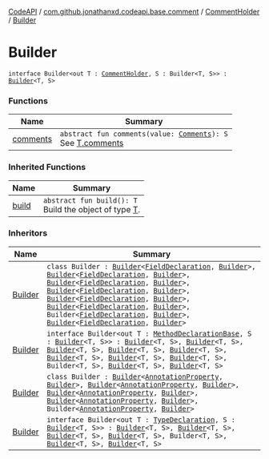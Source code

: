 [CodeAPI](../../../index.md) / [com.github.jonathanxd.codeapi.base.comment](../../index.md) / [CommentHolder](../index.md) / [Builder](.)

# Builder

`interface Builder<out T : `[`CommentHolder`](../index.md)`, S : Builder<T, S>> : `[`Builder`](../../../com.github.jonathanxd.codeapi.builder/-builder/index.md)`<T, S>`

### Functions

| Name | Summary |
|---|---|
| [comments](comments.md) | `abstract fun comments(value: `[`Comments`](../../-comments/index.md)`): S`<br>See [T.comments](comments.md) |

### Inherited Functions

| Name | Summary |
|---|---|
| [build](../../../com.github.jonathanxd.codeapi.builder/-builder/build.md) | `abstract fun build(): T`<br>Build the object of type [T](#). |

### Inheritors

| Name | Summary |
|---|---|
| [Builder](../../../com.github.jonathanxd.codeapi.base/-field-declaration/-builder/index.md) | `class Builder : `[`Builder`](../../../com.github.jonathanxd.codeapi.base/-field-base/-builder/index.md)`<`[`FieldDeclaration`](../../../com.github.jonathanxd.codeapi.base/-field-declaration/index.md)`, `[`Builder`](../../../com.github.jonathanxd.codeapi.base/-field-declaration/-builder/index.md)`>, `[`Builder`](../../../com.github.jonathanxd.codeapi.base/-named/-builder/index.md)`<`[`FieldDeclaration`](../../../com.github.jonathanxd.codeapi.base/-field-declaration/index.md)`, `[`Builder`](../../../com.github.jonathanxd.codeapi.base/-field-declaration/-builder/index.md)`>, `[`Builder`](../../../com.github.jonathanxd.codeapi.base/-typed/-builder/index.md)`<`[`FieldDeclaration`](../../../com.github.jonathanxd.codeapi.base/-field-declaration/index.md)`, `[`Builder`](../../../com.github.jonathanxd.codeapi.base/-field-declaration/-builder/index.md)`>, `[`Builder`](../../../com.github.jonathanxd.codeapi.base/-value-holder/-builder/index.md)`<`[`FieldDeclaration`](../../../com.github.jonathanxd.codeapi.base/-field-declaration/index.md)`, `[`Builder`](../../../com.github.jonathanxd.codeapi.base/-field-declaration/-builder/index.md)`>, `[`Builder`](../../../com.github.jonathanxd.codeapi.base/-modifiers-holder/-builder/index.md)`<`[`FieldDeclaration`](../../../com.github.jonathanxd.codeapi.base/-field-declaration/index.md)`, `[`Builder`](../../../com.github.jonathanxd.codeapi.base/-field-declaration/-builder/index.md)`>, `[`Builder`](../../../com.github.jonathanxd.codeapi.base/-annotable/-builder/index.md)`<`[`FieldDeclaration`](../../../com.github.jonathanxd.codeapi.base/-field-declaration/index.md)`, `[`Builder`](../../../com.github.jonathanxd.codeapi.base/-field-declaration/-builder/index.md)`>, Builder<`[`FieldDeclaration`](../../../com.github.jonathanxd.codeapi.base/-field-declaration/index.md)`, `[`Builder`](../../../com.github.jonathanxd.codeapi.base/-field-declaration/-builder/index.md)`>, `[`Builder`](../../../com.github.jonathanxd.codeapi.base/-inner-types-holder/-builder/index.md)`<`[`FieldDeclaration`](../../../com.github.jonathanxd.codeapi.base/-field-declaration/index.md)`, `[`Builder`](../../../com.github.jonathanxd.codeapi.base/-field-declaration/-builder/index.md)`>` |
| [Builder](../../../com.github.jonathanxd.codeapi.base/-method-declaration-base/-builder/index.md) | `interface Builder<out T : `[`MethodDeclarationBase`](../../../com.github.jonathanxd.codeapi.base/-method-declaration-base/index.md)`, S : `[`Builder`](../../../com.github.jonathanxd.codeapi.base/-method-declaration-base/-builder/index.md)`<T, S>> : `[`Builder`](../../../com.github.jonathanxd.codeapi.base/-body-holder/-builder/index.md)`<T, S>, `[`Builder`](../../../com.github.jonathanxd.codeapi.base/-modifiers-holder/-builder/index.md)`<T, S>, `[`Builder`](../../../com.github.jonathanxd.codeapi.base/-return-type-holder/-builder/index.md)`<T, S>, `[`Builder`](../../../com.github.jonathanxd.codeapi.base/-parameters-holder/-builder/index.md)`<T, S>, `[`Builder`](../../../com.github.jonathanxd.codeapi.base/-generic-signature-holder/-builder/index.md)`<T, S>, `[`Builder`](../../../com.github.jonathanxd.codeapi.base/-annotable/-builder/index.md)`<T, S>, `[`Builder`](../../../com.github.jonathanxd.codeapi.base/-named/-builder/index.md)`<T, S>, `[`Builder`](../../../com.github.jonathanxd.codeapi.base/-typed/-builder/index.md)`<T, S>, Builder<T, S>, `[`Builder`](../../../com.github.jonathanxd.codeapi.base/-inner-types-holder/-builder/index.md)`<T, S>, `[`Builder`](../../../com.github.jonathanxd.codeapi.base/-throws-holder/-builder/index.md)`<T, S>` |
| [Builder](../../../com.github.jonathanxd.codeapi.base/-annotation-property/-builder/index.md) | `class Builder : `[`Builder`](../../../com.github.jonathanxd.codeapi.base/-named/-builder/index.md)`<`[`AnnotationProperty`](../../../com.github.jonathanxd.codeapi.base/-annotation-property/index.md)`, `[`Builder`](../../../com.github.jonathanxd.codeapi.base/-annotation-property/-builder/index.md)`>, `[`Builder`](../../../com.github.jonathanxd.codeapi.base/-typed/-builder/index.md)`<`[`AnnotationProperty`](../../../com.github.jonathanxd.codeapi.base/-annotation-property/index.md)`, `[`Builder`](../../../com.github.jonathanxd.codeapi.base/-annotation-property/-builder/index.md)`>, `[`Builder`](../../../com.github.jonathanxd.codeapi.base/-annotable/-builder/index.md)`<`[`AnnotationProperty`](../../../com.github.jonathanxd.codeapi.base/-annotation-property/index.md)`, `[`Builder`](../../../com.github.jonathanxd.codeapi.base/-annotation-property/-builder/index.md)`>, `[`Builder`](../../../com.github.jonathanxd.codeapi.base/-return-type-holder/-builder/index.md)`<`[`AnnotationProperty`](../../../com.github.jonathanxd.codeapi.base/-annotation-property/index.md)`, `[`Builder`](../../../com.github.jonathanxd.codeapi.base/-annotation-property/-builder/index.md)`>, Builder<`[`AnnotationProperty`](../../../com.github.jonathanxd.codeapi.base/-annotation-property/index.md)`, `[`Builder`](../../../com.github.jonathanxd.codeapi.base/-annotation-property/-builder/index.md)`>` |
| [Builder](../../../com.github.jonathanxd.codeapi.base/-type-declaration/-builder/index.md) | `interface Builder<out T : `[`TypeDeclaration`](../../../com.github.jonathanxd.codeapi.base/-type-declaration/index.md)`, S : `[`Builder`](../../../com.github.jonathanxd.codeapi.base/-type-declaration/-builder/index.md)`<T, S>> : `[`Builder`](../../../com.github.jonathanxd.codeapi.base/-modifiers-holder/-builder/index.md)`<T, S>, `[`Builder`](../../../com.github.jonathanxd.codeapi.base/-qualified-named/-builder/index.md)`<T, S>, `[`Builder`](../../../com.github.jonathanxd.codeapi.base/-generic-signature-holder/-builder/index.md)`<T, S>, `[`Builder`](../../../com.github.jonathanxd.codeapi.base/-annotable/-builder/index.md)`<T, S>, Builder<T, S>, `[`Builder`](../../../com.github.jonathanxd.codeapi.base/-inner-types-holder/-builder/index.md)`<T, S>, `[`Builder`](../../../com.github.jonathanxd.codeapi.base/-elements-holder/-builder/index.md)`<T, S>` |
